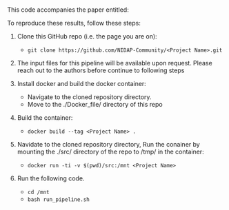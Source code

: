 # <Project Name>

This code accompanies the paper entitled:<Project Name>


To reproduce these results, follow these steps:

1.  Clone this GitHub repo (i.e. the page you are on):
    * ```git clone https://github.com/NIDAP-Community/<Project Name>.git```

2.  The input files for this pipeline will be available upon request. Please reach out to the authors before continue to following steps

3.  Install docker and build the docker container:
    * Navigate to the cloned repository directory. 
    * Move to the ./Docker_file/ directory of this repo

4.  Build the container:
    * ```docker build --tag <Project Name> .```

5.  Navidate to the cloned repository directory, Run the conainer by mounting the ./src/ directory of the repo to /tmp/ in the container:
    * ```docker run -ti -v $(pwd)/src:/mnt <Project Name>```
    
6.  Run the following code.
    * ```cd /mnt```
    * ```bash run_pipeline.sh```

